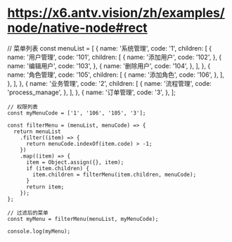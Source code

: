 
# https://x6.antv.vision/zh/examples/node/native-node#rect

  // 菜单列表
    const menuList = [
      {
        name: '系统管理',
        code: '1',
        children: [
          {
            name: '用户管理',
            code: '101',
            children: [
              {
                name: '添加用户',
                code: '102',
              },
              {
                name: '编辑用户',
                code: '103',
              },
              {
                name: '删除用户',
                code: '104',
              },
            ],
          },
          {
            name: '角色管理',
            code: '105',
            children: [
              {
                name: '添加角色',
                code: '106',
              },
            ],
          },
        ],
      },
      {
        name: '业务管理',
        code: '2',
        children: [
          {
            name: '流程管理',
            code: 'process_manage',
          },
        ],
      },
      {
        name: '订单管理',
        code: '3',
      },
    ];

    // 权限列表
    const myMenuCode = ['1', '106', '105', '3'];

    const filterMenu = (menuList, menuCode) => {
      return menuList
        .filter((item) => {
          return menuCode.indexOf(item.code) > -1;
        })
        .map((item) => {
          item = Object.assign({}, item);
          if (item.children) {
            item.children = filterMenu(item.children, menuCode);
          }
          return item;
        });
    };

    // 过滤后的菜单
    const myMenu = filterMenu(menuList, myMenuCode);

    console.log(myMenu);
